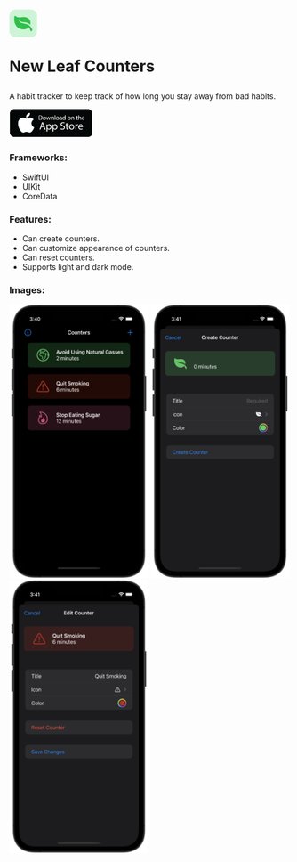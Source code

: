 # <p float="left"> <img src="icon.png" width="50"> <p>New Leaf Counters</p> </p>

A habit tracker to keep track of how long you stay away from bad habits.

<a href="https://apps.apple.com/us/app/new-leaf-counters/id1626000463">
<img src="app-store.png" width="150">
</a>

### Frameworks:

- SwiftUI
- UIKit
- CoreData

### Features:

- Can create counters.
- Can customize appearance of counters.
- Can reset counters.
- Supports light and dark mode.

### Images:
<p float="left">
  <img src="image1.png" width="250">
  <img src="image2.png" width="250">
  <img src="image3.png" width="250">
</p>

